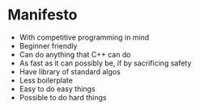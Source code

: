 # Manifesto

* With competitive programming in mind
* Beginner friendly
* Can do anything that C++ can do
* As fast as it can possibly be, if by sacrificing safety
* Have library of standard algos
* Less boilerplate
* Easy to do easy things
* Possible to do hard things
